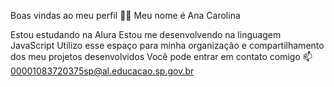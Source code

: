 Boas vindas ao meu perfil 💙💙
Meu nome é Ana Carolina 

Estou estudando na Alura
Estou me desenvolvendo na linguagem JavaScript
Utilizo esse espaço para minha organização e compartilhamento dos meu projetos desenvolvidos
Você pode entrar em contato comigo 📫
00001083720375sp@al.educacao.sp.gov.br
